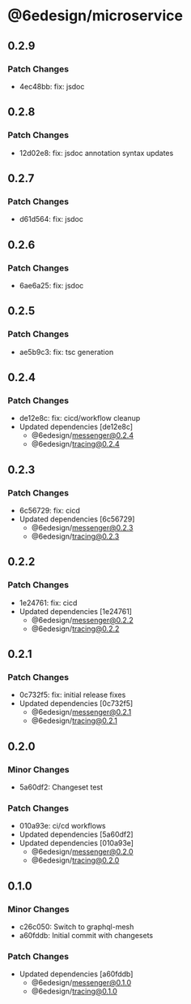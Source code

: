 # @6edesign/microservice

## 0.2.9

### Patch Changes

- 4ec48bb: fix: jsdoc

## 0.2.8

### Patch Changes

- 12d02e8: fix: jsdoc annotation syntax updates

## 0.2.7

### Patch Changes

- d61d564: fix: jsdoc

## 0.2.6

### Patch Changes

- 6ae6a25: fix: jsdoc

## 0.2.5

### Patch Changes

- ae5b9c3: fix: tsc generation

## 0.2.4

### Patch Changes

- de12e8c: fix: cicd/workflow cleanup
- Updated dependencies [de12e8c]
  - @6edesign/messenger@0.2.4
  - @6edesign/tracing@0.2.4

## 0.2.3

### Patch Changes

- 6c56729: fix: cicd
- Updated dependencies [6c56729]
  - @6edesign/messenger@0.2.3
  - @6edesign/tracing@0.2.3

## 0.2.2

### Patch Changes

- 1e24761: fix: cicd
- Updated dependencies [1e24761]
  - @6edesign/messenger@0.2.2
  - @6edesign/tracing@0.2.2

## 0.2.1

### Patch Changes

- 0c732f5: fix: initial release fixes
- Updated dependencies [0c732f5]
  - @6edesign/messenger@0.2.1
  - @6edesign/tracing@0.2.1

## 0.2.0

### Minor Changes

- 5a60df2: Changeset test

### Patch Changes

- 010a93e: ci/cd workflows
- Updated dependencies [5a60df2]
- Updated dependencies [010a93e]
  - @6edesign/messenger@0.2.0
  - @6edesign/tracing@0.2.0

## 0.1.0

### Minor Changes

- c26c050: Switch to graphql-mesh
- a60fddb: Initial commit with changesets

### Patch Changes

- Updated dependencies [a60fddb]
  - @6edesign/messenger@0.1.0
  - @6edesign/tracing@0.1.0
